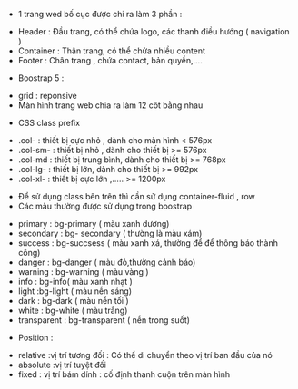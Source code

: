 - 1 trang wed bố cục được chi ra làm 3 phần : 
+ Header : Đầu trang, có thể chứa logo, các thanh điều hướng ( navigation )
+ Container : Thân trang, có thể chửa nhiều content
+ Footer : Chân trang , chứa contact, bản quyền,....
- Boostrap 5 :
+ grid : reponsive
+ Màn hình trang web chia ra làm 12 côt bằng nhau
- CSS class prefix
+ .col- : thiết bị cực nhỏ , dành cho màn hình < 576px
+ .col-sm- : thiết bị nhỏ , dành cho thiết bị >= 576px
+ .col-md : thiết bị trung bình, dành cho thiết bị >= 768px
+ .col-lg- : thiết bị lớn, dành cho thiết bị >= 992px
+ .col-xl- : thiết bị cực lớn ,..... >= 1200px
- Để sử dụng class bên trên thì cần sử dụng container-fluid , row
- Các màu thường được sử dụng trong boostrap 
+ primary : bg-primary ( màu xanh dương)
+ secondary : bg- secondary ( thường là màu xám)
+ success : bg-succsess ( màu xanh xá, thường để để thông báo thành công)
+ danger : bg-danger ( màu đỏ,thường cảnh báo)
+ warning : bg-warning ( màu vàng )
+ info : bg-info( màu xanh nhạt )
+ light :bg-light ( màu nền sáng)
+ dark : bg-dark ( màu nền tối )
+ white : bg-white ( màu trắng)
+ transparent : bg-transparent ( nền trong suốt)

- Position : 
+ relative :vị trí tương đối : Có thể di chuyển theo vị trí ban đầu của nó
+ absolute :vị trí tuyệt đối
+ fixed : vị trí bám dính : cố định thanh cuộn trên màn hình
